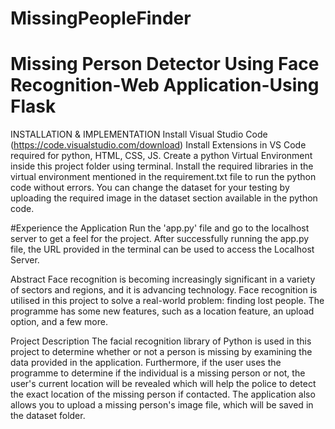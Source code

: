 # MissingPeopleFinder



# Missing Person Detector Using Face Recognition-Web Application-Using Flask

INSTALLATION & IMPLEMENTATION
Install Visual Studio Code (https://code.visualstudio.com/download)
Install Extensions in VS Code required for python, HTML, CSS, JS.
Create a python Virtual Environment inside this project folder using terminal.
Install the required libraries in the virtual environment mentioned in the requirement.txt file  to run the python code without errors.
You can change the dataset for your testing by uploading the required image in the dataset section available in the python code.

#Experience the Application
Run the 'app.py' file and go to the localhost server to get a feel for the project. 
After successfully running the app.py file, the URL provided in the terminal can be used to access the Localhost Server.


Abstract
Face recognition is becoming increasingly significant in a variety of sectors and regions, and it is advancing technology. Face recognition is utilised in this project  to solve a real-world problem: finding lost people. 
The programme has some new features, such as a location feature, an upload option, and a few more.


Project Description
The facial recognition library of Python is used in this project to determine whether or not a person is missing by examining the data provided in the application. 
Furthermore, if the user uses the programme to determine if the individual is a missing person or not, the user's current location will be revealed which will help the police to detect the exact location of the missing person if contacted. The application also allows you to upload a missing person's image file, which will be saved in the dataset folder.
